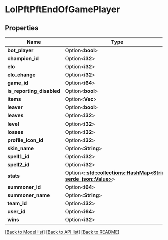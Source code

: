 # LolPftPftEndOfGamePlayer

## Properties

Name | Type | Description | Notes
------------ | ------------- | ------------- | -------------
**bot_player** | Option<**bool**> |  | [optional]
**champion_id** | Option<**i32**> |  | [optional]
**elo** | Option<**i32**> |  | [optional]
**elo_change** | Option<**i32**> |  | [optional]
**game_id** | Option<**i64**> |  | [optional]
**is_reporting_disabled** | Option<**bool**> |  | [optional]
**items** | Option<**Vec<i32>**> |  | [optional]
**leaver** | Option<**bool**> |  | [optional]
**leaves** | Option<**i32**> |  | [optional]
**level** | Option<**i32**> |  | [optional]
**losses** | Option<**i32**> |  | [optional]
**profile_icon_id** | Option<**i32**> |  | [optional]
**skin_name** | Option<**String**> |  | [optional]
**spell1_id** | Option<**i32**> |  | [optional]
**spell2_id** | Option<**i32**> |  | [optional]
**stats** | Option<[**::std::collections::HashMap<String, serde_json::Value>**](serde_json::Value.md)> |  | [optional]
**summoner_id** | Option<**i64**> |  | [optional]
**summoner_name** | Option<**String**> |  | [optional]
**team_id** | Option<**i32**> |  | [optional]
**user_id** | Option<**i64**> |  | [optional]
**wins** | Option<**i32**> |  | [optional]

[[Back to Model list]](../README.md#documentation-for-models) [[Back to API list]](../README.md#documentation-for-api-endpoints) [[Back to README]](../README.md)


